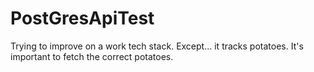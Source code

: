 # PostGresApiTest
Trying to improve on a work tech stack. Except... it tracks potatoes. It's important to fetch the correct potatoes.
